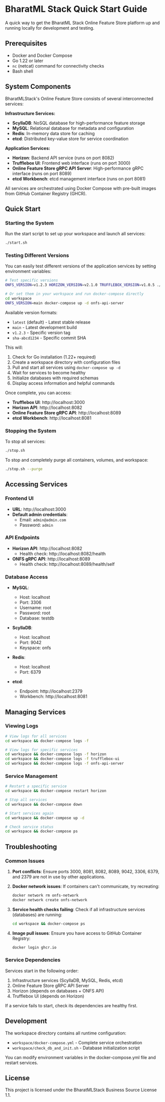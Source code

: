 # BharatML Stack Quick Start Guide

A quick way to get the BharatML Stack Online Feature Store platform up and running locally for development and testing.

## Prerequisites

- Docker and Docker Compose
- Go 1.22 or later
- `nc` (netcat) command for connectivity checks
- Bash shell

## System Components

BharatMLStack's Online Feature Store consists of several interconnected services:

**Infrastructure Services:**
- **ScyllaDB**: NoSQL database for high-performance feature storage
- **MySQL**: Relational database for metadata and configuration
- **Redis**: In-memory data store for caching
- **etcd**: Distributed key-value store for service coordination

**Application Services:**
- **Horizon**: Backend API service (runs on port 8082)
- **Trufflebox UI**: Frontend web interface (runs on port 3000)
- **Online Feature Store gRPC API Server**: High-performance gRPC interface (runs on port 8089)
- **etcd Workbench**: etcd management interface (runs on port 8081)

All services are orchestrated using Docker Compose with pre-built images from GitHub Container Registry (GHCR).

## Quick Start

### Starting the System

Run the start script to set up your workspace and launch all services:

```bash
./start.sh
```

### Testing Different Versions

You can easily test different versions of the application services by setting environment variables:

```bash
# Test specific versions
ONFS_VERSION=v1.2.3 HORIZON_VERSION=v2.1.0 TRUFFLEBOX_VERSION=v1.0.5 ./start.sh

# Or set them in your workspace and run docker-compose directly
cd workspace
ONFS_VERSION=main docker-compose up -d onfs-api-server
```

Available version formats:
- `latest` (default) - Latest stable release
- `main` - Latest development build  
- `v1.2.3` - Specific version tag
- `sha-abcd1234` - Specific commit SHA

This will:
1. Check for Go installation (1.22+ required)
2. Create a workspace directory with configuration files
3. Pull and start all services using `docker-compose up -d`
4. Wait for services to become healthy
5. Initialize databases with required schemas
6. Display access information and helpful commands

Once complete, you can access:
- **Trufflebox UI**: http://localhost:3000
- **Horizon API**: http://localhost:8082
- **Online Feature Store gRPC API**: http://localhost:8089
- **etcd Workbench**: http://localhost:8081

### Stopping the System

To stop all services:

```bash
./stop.sh
```

To stop and completely purge all containers, volumes, and workspace:

```bash
./stop.sh --purge
```

## Accessing Services

### Frontend UI
- **URL**: http://localhost:3000
- **Default admin credentials**:
  - Email: `admin@admin.com`
  - Password: `admin`

### API Endpoints
- **Horizon API**: http://localhost:8082
  - Health check: http://localhost:8082/health
- **ONFS gRPC API**: http://localhost:8089
  - Health check: http://localhost:8089/health/self

### Database Access

- **MySQL**:
  - Host: localhost
  - Port: 3306
  - Username: root
  - Password: root
  - Database: testdb

- **ScyllaDB**:
  - Host: localhost
  - Port: 9042
  - Keyspace: onfs

- **Redis**:
  - Host: localhost
  - Port: 6379

- **etcd**:
  - Endpoint: http://localhost:2379
  - Workbench: http://localhost:8081

## Managing Services

### Viewing Logs

```bash
# View logs for all services
cd workspace && docker-compose logs -f

# View logs for specific services
cd workspace && docker-compose logs -f horizon
cd workspace && docker-compose logs -f trufflebox-ui
cd workspace && docker-compose logs -f onfs-api-server
```

### Service Management

```bash
# Restart a specific service
cd workspace && docker-compose restart horizon

# Stop all services
cd workspace && docker-compose down

# Start services again
cd workspace && docker-compose up -d

# Check service status
cd workspace && docker-compose ps
```

## Troubleshooting

### Common Issues

1. **Port conflicts**: Ensure ports 3000, 8081, 8082, 8089, 9042, 3306, 6379, and 2379 are not in use by other applications.

2. **Docker network issues**: If containers can't communicate, try recreating:
   ```bash
   docker network rm onfs-network
   docker network create onfs-network
   ```

3. **Service health checks failing**: Check if all infrastructure services (databases) are running:
   ```bash
   cd workspace && docker-compose ps
   ```

4. **Image pull issues**: Ensure you have access to GitHub Container Registry:
   ```bash
   docker login ghcr.io
   ```

### Service Dependencies

Services start in the following order:
1. Infrastructure services (ScyllaDB, MySQL, Redis, etcd)
2. Online Feature Store gRPC API Server
3. Horizon (depends on databases + ONFS API)
4. Trufflebox UI (depends on Horizon)

If a service fails to start, check its dependencies are healthy first.

## Development

The workspace directory contains all runtime configuration:

- `workspace/docker-compose.yml` - Complete service orchestration
- `workspace/check_db_and_init.sh` - Database initialization script

You can modify environment variables in the docker-compose.yml file and restart services.

## License

This project is licensed under the BharatMLStack Business Source License 1.1.
